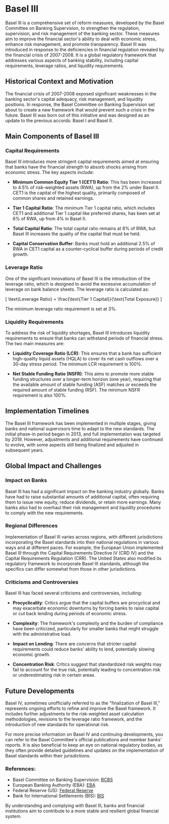 # Basel III

Basel III is a comprehensive set of reform measures, developed by the Basel Committee on Banking Supervision, to strengthen the regulation, supervision, and risk management of the banking sector. These measures aim to improve the financial sector's ability to deal with economic stress, enhance risk management, and promote transparency. Basel III was introduced in response to the deficiencies in financial regulation revealed by the financial crisis of 2007-2008. It is a global regulatory framework that addresses various aspects of banking stability, including capital requirements, leverage ratios, and liquidity requirements. 

## Historical Context and Motivation

The financial crisis of 2007-2008 exposed significant weaknesses in the banking sector's capital adequacy, risk management, and liquidity positions. In response, the Basel Committee on Banking Supervision set about to create a new framework that would prevent such a crisis in the future. Basel III was born out of this initiative and was designed as an update to the previous accords: Basel I and Basel II.

## Main Components of Basel III

### Capital Requirements

Basel III introduces more stringent capital requirements aimed at ensuring that banks have the financial strength to absorb shocks arising from economic stress. The key aspects include:

- **Minimum Common Equity Tier 1 (CET1) Ratio**: This has been increased to 4.5% of risk-weighted assets (RWA), up from the 2% under Basel II. CET1 is the capital of the highest quality, primarily composed of common shares and retained earnings.
  
- **Tier 1 Capital Ratio**: The minimum Tier 1 capital ratio, which includes CET1 and additional Tier 1 capital like preferred shares, has been set at 6% of RWA, up from 4% in Basel II.
  
- **Total Capital Ratio**: The total capital ratio remains at 8% of RWA, but Basel III increases the quality of the capital that must be held.

- **Capital Conservation Buffer**: Banks must hold an additional 2.5% of RWA in CET1 capital as a counter-cyclical buffer during periods of credit growth.

### Leverage Ratio

One of the significant innovations of Basel III is the introduction of the leverage ratio, which is designed to avoid the excessive accumulation of leverage on bank balance sheets. The leverage ratio is calculated as:

\[ \text{Leverage Ratio} = \frac{\text{Tier 1 Capital}}{\text{Total Exposure}} \]

The minimum leverage ratio requirement is set at 3%.

### Liquidity Requirements

To address the risk of liquidity shortages, Basel III introduces liquidity requirements to ensure that banks can withstand periods of financial stress. The two main measures are:

- **Liquidity Coverage Ratio (LCR)**: This ensures that a bank has sufficient high-quality liquid assets (HQLA) to cover its net cash outflows over a 30-day stress period. The minimum LCR requirement is 100%.

- **Net Stable Funding Ratio (NSFR)**: This aims to promote more stable funding structures over a longer-term horizon (one year), requiring that the available amount of stable funding (ASF) matches or exceeds the required amount of stable funding (RSF). The minimum NSFR requirement is also 100%.

## Implementation Timelines

The Basel III framework has been implemented in multiple stages, giving banks and national supervisors time to adapt to the new standards. The initial phase-in period began in 2013, and full implementation was targeted by 2019. However, adjustments and additional requirements have continued to evolve, with some aspects still being finalized and adjusted in subsequent years.

## Global Impact and Challenges

### Impact on Banks

Basel III has had a significant impact on the banking industry globally. Banks have had to raise substantial amounts of additional capital, often requiring them to issue new equity, reduce dividends, or retain more earnings. Many banks also had to overhaul their risk management and liquidity procedures to comply with the new requirements.

### Regional Differences

Implementation of Basel III varies across regions, with different jurisdictions incorporating the Basel standards into their national regulations in various ways and at different paces. For example, the European Union implemented Basel III through the Capital Requirements Directive IV (CRD IV) and the Capital Requirements Regulation (CRR). The United States also modified its regulatory framework to incorporate Basel III standards, although the specifics can differ somewhat from those in other jurisdictions.

### Criticisms and Controversies

Basel III has faced several criticisms and controversies, including:

- **Procyclicality**: Critics argue that the capital buffers are procyclical and may exacerbate economic downturns by forcing banks to raise capital or cut back lending during periods of economic stress.
  
- **Complexity**: The framework's complexity and the burden of compliance have been criticized, particularly for smaller banks that might struggle with the administrative load.

- **Impact on Lending**: There are concerns that stricter capital requirements could reduce banks' ability to lend, potentially slowing economic growth.

- **Concentration Risk**: Critics suggest that standardized risk weights may fail to account for the true risk, potentially leading to concentration risk or underestimating risk in certain areas.

## Future Developments

Basel IV, sometimes unofficially referred to as the "finalization of Basel III," represents ongoing efforts to refine and improve the Basel framework. It includes further adjustments to the risk-weighted asset calculation methodologies, revisions to the leverage ratio framework, and the introduction of new standards for operational risk.

For more precise information on Basel IV and continuing developments, you can refer to the Basel Committee's official publications and member banks' reports. It is also beneficial to keep an eye on national regulatory bodies, as they often provide detailed guidelines and updates on the implementation of Basel standards within their jurisdictions.

### References:
- Basel Committee on Banking Supervision: [BCBS](https://www.bis.org/bcbs/)
- European Banking Authority (EBA): [EBA](https://www.eba.europa.eu/)
- Federal Reserve (US): [Federal Reserve](https://www.federalreserve.gov/)
- Bank for International Settlements (BIS): [BIS](https://www.bis.org/)

By understanding and complying with Basel III, banks and financial institutions aim to contribute to a more stable and resilient global financial system.